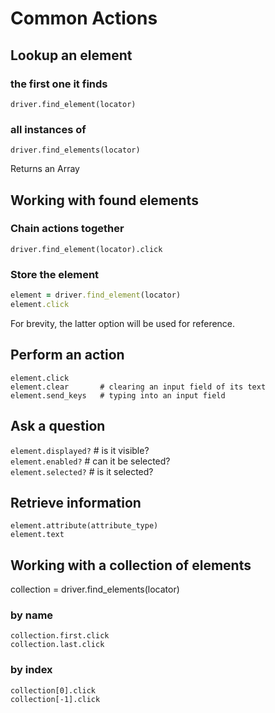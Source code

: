 # Common Actions

## Lookup an element

### the first one it finds
`driver.find_element(locator)`

### all instances of
`driver.find_elements(locator)`

Returns an Array

## Working with found elements

### Chain actions together
`driver.find_element(locator).click`

### Store the element
```ruby
element = driver.find_element(locator)
element.click
```

For brevity, the latter option will be used for reference.

## Perform an action
`element.click`  
`element.clear       # clearing an input field of its text`  
`element.send_keys   # typing into an input field`  

## Ask a question
`element.displayed?`  # is it visible?  
`element.enabled?`    # can it be selected?  
`element.selected?`   # is it selected?  

## Retrieve information
`element.attribute(attribute_type)`  
`element.text`  

## Working with a collection of elements
collection = driver.find_elements(locator)  

### by name
`collection.first.click`  
`collection.last.click`  

### by index
`collection[0].click`  
`collection[-1].click`  
